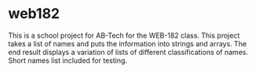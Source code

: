 # web182
This is a school project for AB-Tech for the WEB-182 class. 
This project takes a list of names and puts the information into strings and arrays. The end result displays a variation of lists of different classifications of names. Short names list included for testing. 
